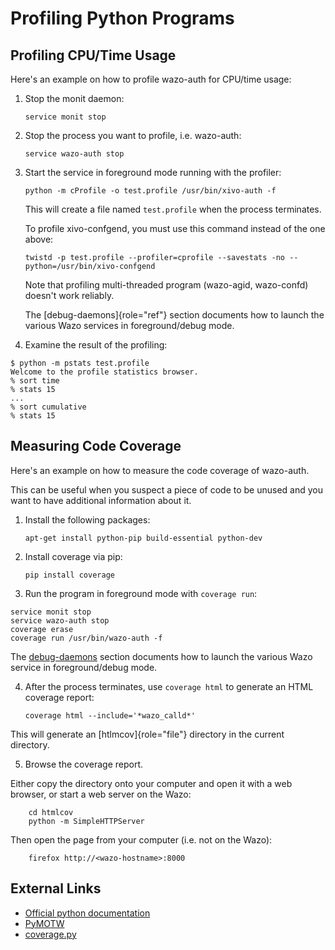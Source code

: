 Profiling Python Programs
=========================

Profiling CPU/Time Usage
------------------------

Here\'s an example on how to profile wazo-auth for CPU/time usage:

1.  Stop the monit daemon:

        service monit stop

2.  Stop the process you want to profile, i.e. wazo-auth:

        service wazo-auth stop

3.  Start the service in foreground mode running with the profiler:

        python -m cProfile -o test.profile /usr/bin/xivo-auth -f

    This will create a file named `test.profile` when the process
    terminates.

    To profile xivo-confgend, you must use this command instead of the
    one above:

        twistd -p test.profile --profiler=cprofile --savestats -no --python=/usr/bin/xivo-confgend

    Note that profiling multi-threaded program (wazo-agid, wazo-confd)
    doesn\'t work reliably.

    The [debug-daemons]{role="ref"} section documents how to launch the
    various Wazo services in foreground/debug mode.

4.  Examine the result of the profiling:

```ShellSession
$ python -m pstats test.profile
Welcome to the profile statistics browser.
% sort time
% stats 15
...
% sort cumulative
% stats 15
```

Measuring Code Coverage
-----------------------

Here\'s an example on how to measure the code coverage of wazo-auth.

This can be useful when you suspect a piece of code to be unused and you
want to have additional information about it.

1.  Install the following packages:

        apt-get install python-pip build-essential python-dev

2.  Install coverage via pip:

        pip install coverage

3.  Run the program in foreground mode with `coverage run`:

```ShellSession
service monit stop
service wazo-auth stop
coverage erase
coverage run /usr/bin/wazo-auth -f
```

The [debug-daemons](/contribute/debug_daemon) section documents how to launch the
various Wazo service in foreground/debug mode.

4.  After the process terminates, use `coverage html` to generate an
    HTML coverage report:

        coverage html --include='*wazo_calld*'

This will generate an [htlmcov]{role="file"} directory in the
current directory.

5.  Browse the coverage report.

Either copy the directory onto your computer and open it with a web
browser, or start a web server on the Wazo:

        cd htmlcov
        python -m SimpleHTTPServer

Then open the page from your computer (i.e. not on the Wazo):

        firefox http://<wazo-hostname>:8000

External Links
--------------

-   [Official python
    documentation](http://docs.python.org/library/profile.html)
-   [PyMOTW](http://blog.doughellmann.com/2008/08/pymotw-profile-cprofile-pstats.html)
-   [coverage.py](http://nedbatchelder.com/code/coverage/)
